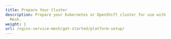 ```yaml
---
title: Prepare Your Cluster
description: Prepare your Kubernetes or OpenShift cluster for use with NGINX Service
  Mesh.
weight: 1
url: /nginx-service-mesh/get-started/platform-setup/
---
```


